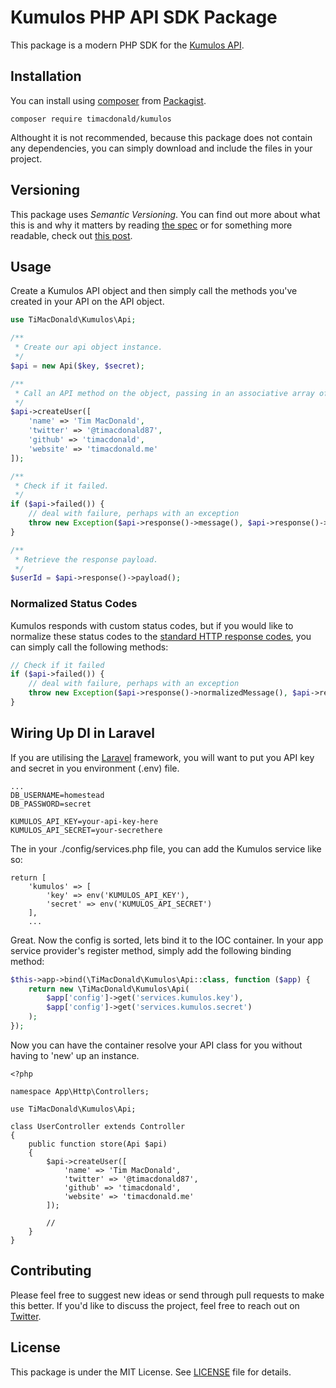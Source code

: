 # Kumulos PHP API SDK Package

This package is a modern PHP SDK for the [Kumulos API](https://docs.kumulos.com/build/api/).

## Installation

You can install using [composer](https://getcomposer.org/) from [Packagist](https://packagist.org/packages/timacdonald/kumulos).

```
composer require timacdonald/kumulos
```

Althought it is not recommended, because this package does not contain any dependencies, you can simply download and include the files in your project.

## Versioning

This package uses *Semantic Versioning*. You can find out more about what this is and why it matters by reading [the spec](http://semver.org) or for something more readable, check out [this post](https://laravel-news.com/building-apps-composer).

## Usage

Create a Kumulos API object and then simply call the methods you've created in your API on the API object.

```php
use TiMacDonald\Kumulos\Api;

/**
 * Create our api object instance.
 */
$api = new Api($key, $secret);

/**
 * Call an API method on the object, passing in an associative array of values.
 */
$api->createUser([
    'name' => 'Tim MacDonald',
    'twitter' => '@timacdonald87',
    'github' => 'timacdonald',
    'website' => 'timacdonald.me'
]);

/**
 * Check if it failed.
 */
if ($api->failed()) {
    // deal with failure, perhaps with an exception
    throw new Exception($api->response()->message(), $api->response()->statusCode());
}

/**
 * Retrieve the response payload.
 */
$userId = $api->response()->payload();
```

### Normalized Status Codes

Kumulos responds with custom status codes, but if you would like to normalize these status codes to the [standard HTTP response codes](http://bit.ly/2ovBMPg), you can simply call the following methods:

```php
// Check if it failed
if ($api->failed()) {
    // deal with failure, perhaps with an exception
    throw new Exception($api->response()->normalizedMessage(), $api->response()->normalizedStatusCode());
}
```

## Wiring Up DI in Laravel

If you are utilising the [Laravel](https://laravel.com) framework, you will want to put you API key and secret in you environment (.env) file.

```
...
DB_USERNAME=homestead
DB_PASSWORD=secret

KUMULOS_API_KEY=your-api-key-here
KUMULOS_API_SECRET=your-secrethere
```

The in your ./config/services.php file, you can add the Kumulos service like so:

```
return [
    'kumulos' => [
        'key' => env('KUMULOS_API_KEY'),
        'secret' => env('KUMULOS_API_SECRET')
    ],
    ...
```

Great. Now the config is sorted, lets bind it to the IOC container. In your app service provider's register method, simply add the following binding method:

```php
$this->app->bind(\TiMacDonald\Kumulos\Api::class, function ($app) {
    return new \TiMacDonald\Kumulos\Api(
        $app['config']->get('services.kumulos.key'),
        $app['config']->get('services.kumulos.secret')
    );
});
```

Now you can have the container resolve your API class for you without having to 'new' up an instance.

```
<?php

namespace App\Http\Controllers;

use TiMacDonald\Kumulos\Api;

class UserController extends Controller
{
    public function store(Api $api)
    {
        $api->createUser([
            'name' => 'Tim MacDonald',
            'twitter' => '@timacdonald87',
            'github' => 'timacdonald',
            'website' => 'timacdonald.me'
        ]);

        //
    }
}
```

## Contributing

Please feel free to suggest new ideas or send through pull requests to make this better. If you'd like to discuss the project, feel free to reach out on [Twitter](https://twitter.com/timacdonald87).

## License

This package is under the MIT License. See [LICENSE](https://github.com/timacdonald/kumulos-api/blob/master/License.txt) file for details.
